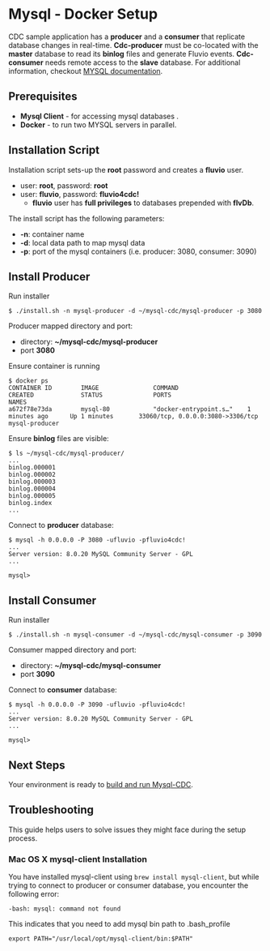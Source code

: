 # Mysql - Docker Setup

CDC sample application has a **producer** and a **consumer** that replicate database changes in real-time. **Cdc-producer** must be co-located with the **master** database to read its **binlog** files and generate Fluvio events. **Cdc-consumer** needs remote access to the **slave** database. For additional information, checkout [MYSQL documentation](https://dev.mysql.com/doc/refman/8.0/en/replication-howto-masterbaseconfig.html).


## Prerequisites

* **Mysql Client** - for accessing mysql databases .
* **Docker** - to run two MYSQL servers in parallel.


## Installation Script

Installation script sets-up the **root** password and creates a **fluvio** user.

* user: **root**, password: **root**
* user: **fluvio**, password: **fluvio4cdc!**
  * **fluvio** user has **full privileges** to databases prepended with **flvDb**.

The install script has the following parameters:
 * **-n**: container name
 * **-d**: local data path to map mysql data
 * **-p**: port of the mysql containers (i.e. producer: 3080, consumer: 3090)


## Install Producer

Run installer

```
$ ./install.sh -n mysql-producer -d ~/mysql-cdc/mysql-producer -p 3080
```

Producer mapped directory and port:
* directory: **~/mysql-cdc/mysql-producer**
* port **3080**

Ensure container is running

```
$ docker ps
CONTAINER ID        IMAGE               COMMAND                  CREATED             STATUS              PORTS                               NAMES
a672f78e73da        mysql-80            "docker-entrypoint.s…"    1 minutes ago      Up 1 minutes       33060/tcp, 0.0.0.0:3080->3306/tcp   mysql-producer
```

Ensure **binlog** files are visible:

```
$ ls ~/mysql-cdc/mysql-producer/
... 
binlog.000001
binlog.000002
binlog.000003		
binlog.000004
binlog.000005
binlog.index
...
```

Connect to **producer** database:

```
$ mysql -h 0.0.0.0 -P 3080 -ufluvio -pfluvio4cdc!
...
Server version: 8.0.20 MySQL Community Server - GPL
...

mysql> 
```


## Install Consumer

Run installer

```
$ ./install.sh -n mysql-consumer -d ~/mysql-cdc/mysql-consumer -p 3090
```

Consumer mapped directory and port:
* directory: **~/mysql-cdc/mysql-consumer**
* port **3090**


Connect to **consumer** database:

```
$ mysql -h 0.0.0.0 -P 3090 -ufluvio -pfluvio4cdc!
...
Server version: 8.0.20 MySQL Community Server - GPL
...

mysql> 
```

## Next Steps

Your environment is ready to [build and run Mysql-CDC](../README.MD#build-producerconsumer).

## Troubleshooting
This guide helps users to solve issues they might face during the setup process.

### Mac OS X mysql-client Installation


You have installed mysql-client using `brew install mysql-client`, but while trying to connect to producer or consumer database, you encounter the following error:

```
-bash: mysql: command not found
```

This indicates that you need to add mysql bin path to .bash_profile

`export PATH="/usr/local/opt/mysql-client/bin:$PATH"`
